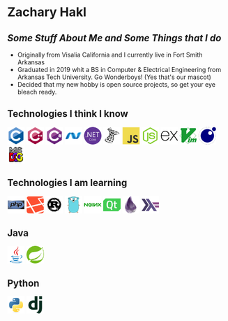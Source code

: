<link rel="stylesheet" href="https://cdn.jsdelivr.net/gh/devicons/devicon@latest/devicon.min.css">

# Zachary Hakl

## _Some Stuff About Me and Some Things that I do_

* Originally from Visalia California and I currently live in Fort Smith Arkansas
* Graduated in 2019 whit a BS in Computer & Electrical Engineering from Arkansas Tech University. Go Wonderboys! (Yes that's our mascot)
* Decided that my new hobby is open source projects, so get your eye bleach ready.

## Technologies I think I know

<img height=40 src="./node_modules/devicon/icons/c/c-original.svg"/>
<img height=40 src="./node_modules/devicon/icons/cplusplus/cplusplus-original.svg"/>
<img height=40 src="./node_modules/devicon/icons/csharp/csharp-original.svg"/>
<img height=40 src="./node_modules/devicon/icons/dot-net/dot-net-original.svg"/>
<img height=40 src="./node_modules/devicon/icons/dotnetcore/dotnetcore-original.svg"/>
<img height=40 src="./node_modules/devicon/icons/microsoftsqlserver/microsoftsqlserver-plain.svg"/>
<img height=40 src="./node_modules/devicon/icons/javascript/javascript-original.svg"/> 
<img height=40 src="./node_modules/devicon/icons/nodejs/nodejs-original.svg"/>
<img height=40 src="./node_modules/devicon/icons/express/express-original.svg"/>
<img height=40 src="./node_modules/devicon/icons/vim/vim-plain.svg"/>
<img height=40 src="./node_modules/devicon/icons/lua/lua-original.svg"/>
<img height=40 src="./node_modules/devicon/icons/msdos/msdos-original.svg"/>

## Technologies I am learning

<img height=40 src="./node_modules/devicon/icons/php/php-original.svg"/> 
<img height=40 src="./node_modules/devicon/icons/laravel/laravel-plain.svg"/> 
<img height=40 src="./node_modules/devicon/icons/rust/rust-plain.svg"/> 
<img height=40 src="./node_modules/devicon/icons/go/go-original.svg"/> 
<img height=40 src="./node_modules/devicon/icons/nginx/nginx-original.svg"/> 
<img height=40 src="./node_modules/devicon/icons/qt/qt-original.svg"/> 
<img height=40 src="./node_modules/devicon/icons/elixir/elixir-original.svg"/>
<img height=40 src="./node_modules/devicon/icons/haskell/haskell-original.svg"/>

## Java 

<img height=40 src="./node_modules/devicon/icons/java/java-original.svg"/>
<img height=40 src="./node_modules/devicon/icons/spring/spring-original.svg"/>

## Python

<img height=40 src="./node_modules/devicon/icons/python/python-original.svg"/>
<img height=40 src="./node_modules/devicon/icons/django/django-plain.svg"/>

